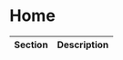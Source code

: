 # Home


| Section    | Description                                     |
| ------     | ------                                          |
